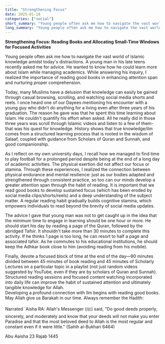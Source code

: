 ```yaml
---
title: "Strengthening Focus"
date: 2025-01-18
categories: ["social"]
short_summary: "Young people often ask me how to navigate the vast world of Islamic knowledge amidst today's distractions."
long_summary: "Young people often ask me how to navigate the vast world of Islamic knowledge amidst today's distractions. A young man in his late teens recently asked me for advice. He wanted to know "
---
```


**Strengthening Focus: Reading Books and Allocating Small-Time Windows for Focused Activities**

Young people often ask me how to navigate the vast world of Islamic knowledge amidst today's distractions. A young man in his late teens recently asked me for advice. He wanted to know how he could learn more about Islam while managing academics. While answering his inquiry, I realized the importance of reading good books in enhancing attention span and nurturing proper comprehension.

Today, many Muslims have a delusion that knowledge can easily be gained through casual browsing, scrolling, and watching social media shorts and reels. I once heard one of our Dayees mentioning his encounter with a young guy who didn’t do anything for a living even after three years of his graduation. The reason he gave was that he spent this time learning about Islam. He couldn't quantify his effort when asked. All he really did in those three years was scroll through Islamic videos and listen to a few of them- that was his quest for knowledge. History shows that true knowledge/ilm comes from a structured learning process that is rooted in the wisdom of Salaaf, coupled with guidance from Scholars of Quran and Sunnah, and good companionship.

As I reflect on my own university days, I recall how we managed to find time to play football for a prolonged period despite being at the end of a long day of academic activities. The physical exertion did not affect our focus or stamina. Through these experiences, I realized the connection between physical endurance and mental resilience: just as our bodies adapted and strengthened through consistent practice, so too can our minds develop a greater attention span through the habit of reading. It is important that we read good books to develop sustained focus (which has been eroded by social media clips/shorts/reels) and a deep understanding of the subject matter. A regular reading habit gradually builds cognitive stamina, which empowers individuals to read beyond the brevity of social media updates.

The advice I gave that young man was not to get caught up in the idea that the minimum time to engage in learning should be one hour or more. He should start his day by reading a page of the Quran, followed by the abridged Tafsir. It shouldn't take more than 30 minutes to complete this activity. If he thinks 1 page is too long, he can resort to half a page and associated tafsir. As he commutes to his educational institutions, he should keep the Adhkar book close to him (avoiding reading from his mobile). 

Finally, devote a focused block of time at the end of the day—90 minutes divided between 45 minutes of book reading and 45 minutes of Scholarly Lectures on a particular topic in a playlist (not just random videos suggested by YouTube, even if they are by scholars of Quran and Sunnah). Structured reading sessions and focused content watching incorporated into daily life can improve the habit of sustained attention and ultimately tangible knowledge for Allah.  
Developing a profound connection with Ilm begins with reading good books. May Allah give us Barakah in our time. Always remember the Hadith:

Narrated `Aisha RA:
Allah's Messenger (ﷺ) said, "Do good deeds properly, sincerely, and moderately and know that your deeds will not make you enter Paradise and that the most beloved deed to Allah is the most regular and constant even if it were little." (Sahih al-Bukhari 6464)

Abu Aaisha
23 Rajab 1445
